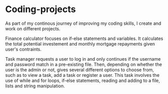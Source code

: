 # Coding-projects
As part of my continous journey of improving my coding skills, I create and work on different projects.

Finance calculator focuses on if-else statements and variables. It calculates the total potential investement and monthly mortgage repayments given user's contraints.

Task manager requests a user to log in and only continues if the username and password match in a pre-existing file. Then, depending on whether the user is the admin or not, gives several different options to choose from, such as to view a task, add a task or register a user.
This task involves the use of while and for loops, if-else statements, reading and adding to a file, lists and string manipulation.

